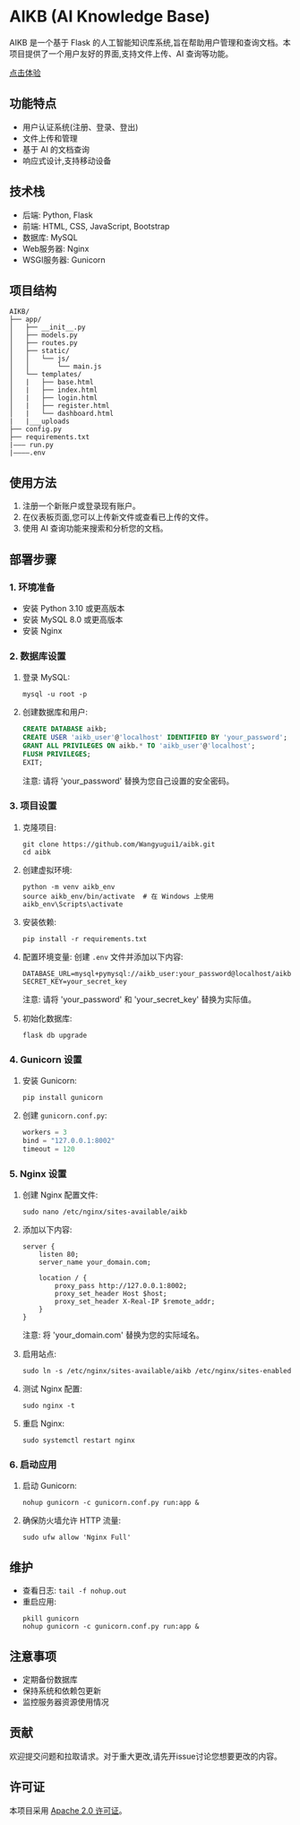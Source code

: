 # AIKB (AI Knowledge Base)

AIKB 是一个基于 Flask 的人工智能知识库系统,旨在帮助用户管理和查询文档。本项目提供了一个用户友好的界面,支持文件上传、AI 查询等功能。

[点击体验](https://aikb.yuguiwang.me/)

## 功能特点

- 用户认证系统(注册、登录、登出)
- 文件上传和管理
- 基于 AI 的文档查询
- 响应式设计,支持移动设备

## 技术栈

- 后端: Python, Flask
- 前端: HTML, CSS, JavaScript, Bootstrap
- 数据库: MySQL
- Web服务器: Nginx
- WSGI服务器: Gunicorn

## 项目结构

```
AIKB/
├── app/
│   ├── __init__.py
│   ├── models.py
│   ├── routes.py
│   ├── static/
│   │   └── js/
│   │       └── main.js
│   └── templates/
│   |   ├── base.html
│   |   ├── index.html
│   |   ├── login.html
│   |   ├── register.html
│   |   └── dashboard.html
|   |___uploads
├── config.py
├── requirements.txt
|——— run.py
|————.env
```


## 使用方法

1. 注册一个新账户或登录现有账户。
2. 在仪表板页面,您可以上传新文件或查看已上传的文件。
3. 使用 AI 查询功能来搜索和分析您的文档。

## 部署步骤

### 1. 环境准备

- 安装 Python 3.10 或更高版本
- 安装 MySQL 8.0 或更高版本
- 安装 Nginx

### 2. 数据库设置

1. 登录 MySQL:
   ```
   mysql -u root -p
   ```

2. 创建数据库和用户:
   ```sql
   CREATE DATABASE aikb;
   CREATE USER 'aikb_user'@'localhost' IDENTIFIED BY 'your_password';
   GRANT ALL PRIVILEGES ON aikb.* TO 'aikb_user'@'localhost';
   FLUSH PRIVILEGES;
   EXIT;
   ```
   注意: 请将 'your_password' 替换为您自己设置的安全密码。

### 3. 项目设置

1. 克隆项目:
   ```
   git clone https://github.com/Wangyugui1/aibk.git
   cd aibk
   ```

2. 创建虚拟环境:
   ```
   python -m venv aikb_env
   source aikb_env/bin/activate  # 在 Windows 上使用 aikb_env\Scripts\activate
   ```

3. 安装依赖:
   ```
   pip install -r requirements.txt
   ```

4. 配置环境变量:
   创建 `.env` 文件并添加以下内容:
   ```
   DATABASE_URL=mysql+pymysql://aikb_user:your_password@localhost/aikb
   SECRET_KEY=your_secret_key
   ```
   注意: 请将 'your_password' 和 'your_secret_key' 替换为实际值。

5. 初始化数据库:
   ```
   flask db upgrade
   ```

### 4. Gunicorn 设置

1. 安装 Gunicorn:
   ```
   pip install gunicorn
   ```

2. 创建 `gunicorn.conf.py`:
   ```python
   workers = 3
   bind = "127.0.0.1:8002"
   timeout = 120
   ```

### 5. Nginx 设置

1. 创建 Nginx 配置文件:
   ```
   sudo nano /etc/nginx/sites-available/aikb
   ```

2. 添加以下内容:
   ```nginx
   server {
       listen 80;
       server_name your_domain.com;

       location / {
           proxy_pass http://127.0.0.1:8002;
           proxy_set_header Host $host;
           proxy_set_header X-Real-IP $remote_addr;
       }
   }
   ```
   注意: 将 'your_domain.com' 替换为您的实际域名。

3. 启用站点:
   ```
   sudo ln -s /etc/nginx/sites-available/aikb /etc/nginx/sites-enabled
   ```

4. 测试 Nginx 配置:
   ```
   sudo nginx -t
   ```

5. 重启 Nginx:
   ```
   sudo systemctl restart nginx
   ```

### 6. 启动应用

1. 启动 Gunicorn:
   ```
   nohup gunicorn -c gunicorn.conf.py run:app &
   ```

2. 确保防火墙允许 HTTP 流量:
   ```
   sudo ufw allow 'Nginx Full'
   ```

## 维护

- 查看日志: `tail -f nohup.out`
- 重启应用:
  ```
  pkill gunicorn
  nohup gunicorn -c gunicorn.conf.py run:app &
  ```

## 注意事项

- 定期备份数据库
- 保持系统和依赖包更新
- 监控服务器资源使用情况

## 贡献

欢迎提交问题和拉取请求。对于重大更改,请先开issue讨论您想要更改的内容。

## 许可证

本项目采用 [Apache 2.0 许可证](LICENSE)。
